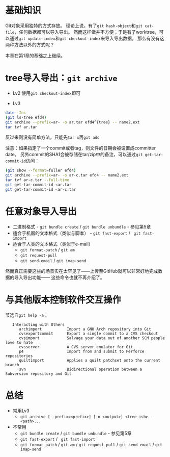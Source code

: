 # 基础知识

Git对象采用独特的方式存放。
理论上说，有了`git hash-object`和`git cat-file`，任何数据都可以导入导出。
然而这样做并不方便；于是有了worktree，可以通过`git update-index`和`git checkout-index`来导入导出数据。
那么有没有这两种方法以外的方式呢？

本章在第1章的基础之上继续。

# tree导入导出：`git archive`

- Lv2
使用`git checkout-index`即可

- Lv3
```bash
date -Ins
(git ls-tree efd4)
git archive --prefix=ar- -o ar.tar efd4^{tree} -- name2.ext
tar tvf ar.tar
```

反过来则没有简单方法，只能先`tar x`再`git add`

注意：如果指定了一个commit或者tag，则文件的日期会被设置成committer date。
另外commit的SHA1会被存储在tar/zip中的备注，可以通过`git get-tar-commit-id`访问：
```bash
(git show --format=fuller efd4)
git archive --prefix=ar- -o ar-c.tar efd4 -- name2.ext
tar tvf ar-c.tar --full-time
git get-tar-commit-id <ar.tar
git get-tar-commit-id <ar-c.tar
```

# 任意对象导入导出

- 二进制格式 - `git bundle create` / `git bundle unbundle` - 参见第5章
- 适合于机器的文本格式（类似与脚本） - `git fast-export` / ` git fast-import`
- 适合于人类的文本格式（类似于e-mail）
  - `git format-patch` / `git am`
  - `git request-pull`
  - `git send-email` / `git imap-send`

然而真正需要这些的场景实在太罕见了——上传至GitHub就可以非常好地完成数据的导入导出功能——
这些命令也就不再介绍了。

# 与其他版本控制软件交互操作

节选自`git help -a`：
```
   Interacting with Others
      archimport           Import a GNU Arch repository into Git
      cvsexportcommit      Export a single commit to a CVS checkout
      cvsimport            Salvage your data out of another SCM people love to hate
      cvsserver            A CVS server emulator for Git
      p4                   Import from and submit to Perforce repositories
      quiltimport          Applies a quilt patchset onto the current branch
      svn                  Bidirectional operation between a Subversion repository and Git
```

# 总结

- 常用Lv3
  - `git archive [--prefix=<prefix>] [-o <output>] <tree-ish> -- <path>...`
- 不常用
  - `git bundle create` / `git bundle unbundle` - 参见第5章
  - `git fast-export` / ` git fast-import`
  - `git format-patch` / `git am` / `git request-pull` / `git send-email` / `git imap-send`

